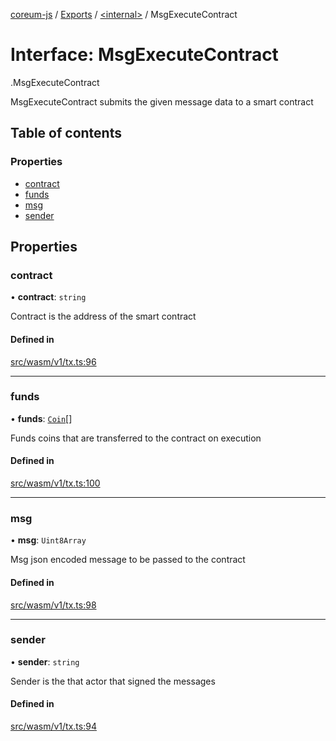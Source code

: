 [coreum-js](../README.md) / [Exports](../modules.md) / [<internal\>](../modules/internal_.md) / MsgExecuteContract

# Interface: MsgExecuteContract

[<internal>](../modules/internal_.md).MsgExecuteContract

MsgExecuteContract submits the given message data to a smart contract

## Table of contents

### Properties

- [contract](internal_.MsgExecuteContract.md#contract)
- [funds](internal_.MsgExecuteContract.md#funds)
- [msg](internal_.MsgExecuteContract.md#msg)
- [sender](internal_.MsgExecuteContract.md#sender)

## Properties

### contract

• **contract**: `string`

Contract is the address of the smart contract

#### Defined in

[src/wasm/v1/tx.ts:96](https://github.com/PulsaraIO/coreum-js/blob/37352c6/src/wasm/v1/tx.ts#L96)

___

### funds

• **funds**: [`Coin`](../modules/internal_.md#coin)[]

Funds coins that are transferred to the contract on execution

#### Defined in

[src/wasm/v1/tx.ts:100](https://github.com/PulsaraIO/coreum-js/blob/37352c6/src/wasm/v1/tx.ts#L100)

___

### msg

• **msg**: `Uint8Array`

Msg json encoded message to be passed to the contract

#### Defined in

[src/wasm/v1/tx.ts:98](https://github.com/PulsaraIO/coreum-js/blob/37352c6/src/wasm/v1/tx.ts#L98)

___

### sender

• **sender**: `string`

Sender is the that actor that signed the messages

#### Defined in

[src/wasm/v1/tx.ts:94](https://github.com/PulsaraIO/coreum-js/blob/37352c6/src/wasm/v1/tx.ts#L94)

